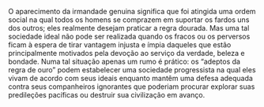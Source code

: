 ﻿O aparecimento da irmandade genuina significa que foi atingida uma ordem social na qual todos os homens se comprazem em suportar os fardos uns dos outros; eles realmente desejam praticar a regra dourada. Mas uma tal sociedade ideal não pode ser realizada quando os fracos ou os perversos ficam à espera de tirar vantagem injusta e ímpia daqueles que estão principalmente motivados pela devoção ao serviço da verdade, beleza e bondade. Numa tal situação apenas um rumo é prático: os “adeptos da regra de ouro” podem estabelecer uma sociedade progressista na qual eles vivam de acordo com seus ideais enquanto mantêm uma defesa adequada contra seus companheiros ignorantes que poderiam procurar explorar suas predileções pacíficas ou destruir sua civilização em avanço.